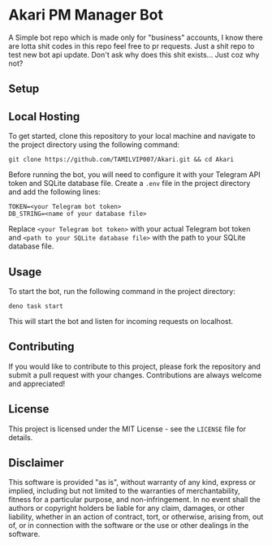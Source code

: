 <h1>Akari PM Manager Bot</h1>
A Simple bot repo which is made only for "business" accounts, I know there are lotta shit codes in this repo feel free to pr requests. Just a shit repo to test new bot api update. Don't ask why does this shit exists... Just coz why not?

<h2>Setup</h2>

<h2>Local Hosting</h2>

<p>To get started, clone this repository to your local machine and navigate to the project directory using the following command:</p>

<pre><code>git clone https://github.com/TAMILVIP007/Akari.git && cd Akari</code></pre>

<p>Before running the bot, you will need to configure it with your Telegram API token and SQLite database file. Create a <code>.env</code> file in the project directory and add the following lines:</p>

<pre><code>TOKEN=&lt;your Telegram bot token&gt;
DB_STRING=&lt;name of your database file&gt;</code></pre>

<p>Replace <code>&lt;your Telegram bot token&gt;</code> with your actual Telegram bot token and <code>&lt;path to your SQLite database file&gt;</code> with the path to your SQLite database file.</p>

<h2>Usage</h2>

<p>To start the bot, run the following command in the project directory:</p>

<pre><code>deno task start</code></pre>

<p>This will start the bot and listen for incoming requests on localhost.</p>

<h2>Contributing</h2>
<p>If you would like to contribute to this project, please fork the repository and submit a pull request with your changes. Contributions are always welcome and appreciated!</p>

<h2>License</h2>
<p>This project is licensed under the MIT License - see the <code>LICENSE</code> file for details.</p>

<h2>Disclaimer</h2>
<p>This software is provided "as is", without warranty of any kind, express or implied, including but not limited to the warranties of merchantability, fitness for a particular purpose, and non-infringement. In no event shall the authors or copyright holders be liable for any claim, damages, or other liability, whether in an action of contract, tort, or otherwise, arising from, out of, or in connection with the software or the use or other dealings in the software.</p>
